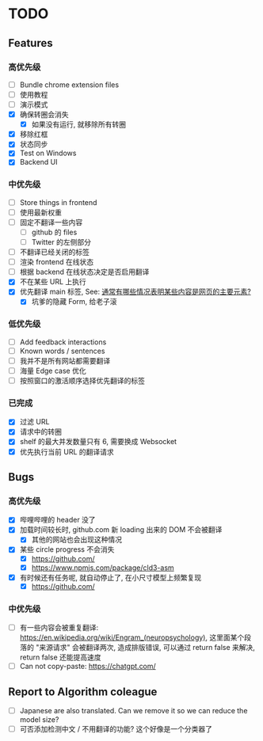 # TODO

## Features

### 高优先级

- [ ] Bundle chrome extension files
- [ ] 使用教程
- [ ] 演示模式
- [x] 确保转圈会消失
  - [x] 如果没有运行, 就移除所有转圈
- [x] 移除红框
- [x] 状态同步
- [x] Test on Windows
- [x] Backend UI

### 中优先级

- [ ] Store things in frontend
- [ ] 使用最新权重
- [ ] 固定不翻译一些内容
  - [ ] github 的 files
  - [ ] Twitter 的左侧部分
- [ ] 不翻译已经关闭的标签
- [ ] 渲染 frontend 在线状态
- [ ] 根据 backend 在线状态决定是否启用翻译
- [x] 不在某些 URL 上执行
- [x] 优先翻译 main 标签, See: [通常有哪些情况表明某些内容是网页的主要元素?](https://chatgpt.com/share/68740231-3100-8004-973e-b850038a27b7)
  - [x] 坑爹的隐藏 Form, 给老子滚

### 低优先级

- [ ] Add feedback interactions
- [ ] Known words / sentences
- [ ] 我并不是所有网站都需要翻译
- [ ] 海量 Edge case 优化
- [ ] 按照窗口的激活顺序选择优先翻译的标签

### 已完成

- [x] 过滤 URL
- [x] 请求中的转圈
- [x] shelf 的最大并发数量只有 6, 需要换成 Websocket
- [x] 优先执行当前 URL 的翻译请求

## Bugs

### 高优先级

- [x] 哔哩哔哩的 header 没了
- [x] 加载时间较长时, github.com 新 loading 出来的 DOM 不会被翻译
  - [x] 其他的网站也会出现这种情况
- [x] 某些 circle progress 不会消失
  - [x] https://github.com/
  - [x] https://www.npmjs.com/package/cld3-asm
- [x] 有时候还有任务呢, 就自动停止了, 在小尺寸模型上频繁复现
  - [x] https://github.com/

### 中优先级

- [ ] 有一些内容会被重复翻译: https://en.wikipedia.org/wiki/Engram_(neuropsychology), 这里面某个段落的 "来源请求" 会被翻译两次, 造成排版错误, 可以通过 return false 来解决, return false 还能提高速度
- [ ] Can not copy-paste: https://chatgpt.com/

## Report to Algorithm coleague

- [ ] Japanese are also translated. Can we remove it so we can reduce the model size?
- [ ] 可否添加检测中文 / 不用翻译的功能? 这个好像是一个分类器了
